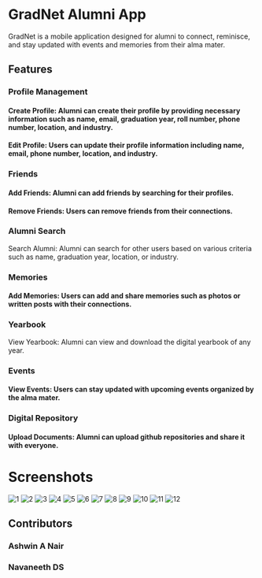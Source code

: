 # GradNet Alumni App
GradNet is a mobile application designed for alumni to connect, reminisce, and stay updated with events and memories from their alma mater.

## Features
### Profile Management
#### Create Profile: Alumni can create their profile by providing necessary information such as name, email, graduation year, roll number, phone number, location, and industry.
#### Edit Profile: Users can update their profile information including name, email, phone number, location, and industry.
### Friends
#### Add Friends: Alumni can add friends by searching for their profiles.
#### Remove Friends: Users can remove friends from their connections.
### Alumni Search
Search Alumni: Alumni can search for other users based on various criteria such as name, graduation year, location, or industry.
### Memories
#### Add Memories: Users can add and share memories such as photos or written posts with their connections.
### Yearbook
View Yearbook: Alumni can view and download the digital yearbook of any year.
### Events
#### View Events: Users can stay updated with upcoming events organized by the alma mater.
### Digital Repository
#### Upload Documents: Alumni can upload github repositories and share it with everyone.
# Screenshots
![1](https://github.com/ashwinnair10/GradNet/assets/118875071/142922f3-0f3c-4116-a251-53783f01776d)
![2](https://github.com/ashwinnair10/GradNet/assets/118875071/fae26719-91f2-4aa0-84d1-3c2d910bea2d)
![3](https://github.com/ashwinnair10/GradNet/assets/118875071/202b823a-527f-4a8f-991e-5d750af4df1d)
![4](https://github.com/ashwinnair10/GradNet/assets/118875071/bb85f430-792c-4123-8353-f157dd8a2706)
![5](https://github.com/ashwinnair10/GradNet/assets/118875071/fbbc1cde-78f7-4fe5-8207-7dfc17d48d9d)
![6](https://github.com/ashwinnair10/GradNet/assets/118875071/236f4a60-6a52-4f5a-99b3-ad8bf001a12d)
![7](https://github.com/ashwinnair10/GradNet/assets/118875071/9cee8731-3ba4-4372-81ba-2ba210b894d2)
![8](https://github.com/ashwinnair10/GradNet/assets/118875071/520285f0-6e84-4ec2-a316-181445979b55)
![9](https://github.com/ashwinnair10/GradNet/assets/118875071/dc5f545b-5d53-4066-9f1e-4e20b7aa1062)
![10](https://github.com/ashwinnair10/GradNet/assets/118875071/16864e87-6a49-4730-ab59-f59c9373279f)
![11](https://github.com/ashwinnair10/GradNet/assets/118875071/bca02805-2947-4443-894a-e55192bdf9d0)
![12](https://github.com/ashwinnair10/GradNet/assets/118875071/fe701900-3001-459d-a707-c9c8562c27d9)

## Contributors
### Ashwin A Nair
### Navaneeth DS
